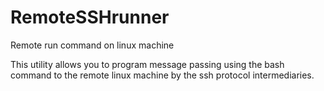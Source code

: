 # RemoteSSHrunner
Remote run command on linux machine


This utility allows you to program message passing using the bash command to the remote linux machine by the ssh protocol intermediaries.

